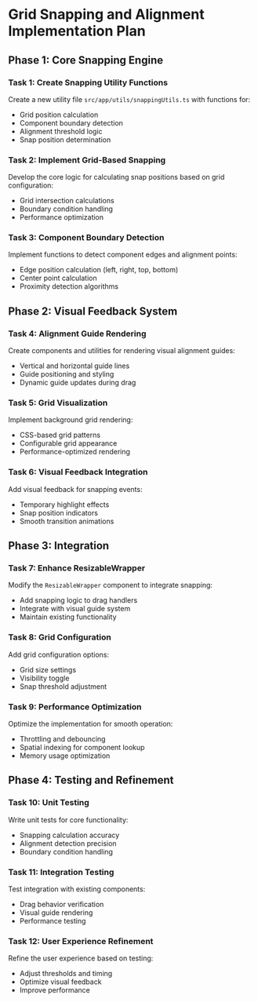 # Grid Snapping and Alignment Implementation Plan

## Phase 1: Core Snapping Engine

### Task 1: Create Snapping Utility Functions

Create a new utility file `src/app/utils/snappingUtils.ts` with functions for:
- Grid position calculation
- Component boundary detection
- Alignment threshold logic
- Snap position determination

### Task 2: Implement Grid-Based Snapping

Develop the core logic for calculating snap positions based on grid configuration:
- Grid intersection calculations
- Boundary condition handling
- Performance optimization

### Task 3: Component Boundary Detection

Implement functions to detect component edges and alignment points:
- Edge position calculation (left, right, top, bottom)
- Center point calculation
- Proximity detection algorithms

## Phase 2: Visual Feedback System

### Task 4: Alignment Guide Rendering

Create components and utilities for rendering visual alignment guides:
- Vertical and horizontal guide lines
- Guide positioning and styling
- Dynamic guide updates during drag

### Task 5: Grid Visualization

Implement background grid rendering:
- CSS-based grid patterns
- Configurable grid appearance
- Performance-optimized rendering

### Task 6: Visual Feedback Integration

Add visual feedback for snapping events:
- Temporary highlight effects
- Snap position indicators
- Smooth transition animations

## Phase 3: Integration

### Task 7: Enhance ResizableWrapper

Modify the `ResizableWrapper` component to integrate snapping:
- Add snapping logic to drag handlers
- Integrate with visual guide system
- Maintain existing functionality

### Task 8: Grid Configuration

Add grid configuration options:
- Grid size settings
- Visibility toggle
- Snap threshold adjustment

### Task 9: Performance Optimization

Optimize the implementation for smooth operation:
- Throttling and debouncing
- Spatial indexing for component lookup
- Memory usage optimization

## Phase 4: Testing and Refinement

### Task 10: Unit Testing

Write unit tests for core functionality:
- Snapping calculation accuracy
- Alignment detection precision
- Boundary condition handling

### Task 11: Integration Testing

Test integration with existing components:
- Drag behavior verification
- Visual guide rendering
- Performance testing

### Task 12: User Experience Refinement

Refine the user experience based on testing:
- Adjust thresholds and timing
- Optimize visual feedback
- Improve performance